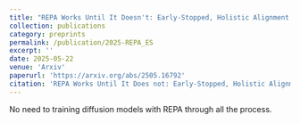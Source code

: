 ```yaml
---
title: "REPA Works Until It Doesn't: Early-Stopped, Holistic Alignment Supercharges Diffusion Training"
collection: publications
category: preprints
permalink: /publication/2025-REPA_ES
excerpt: ''
date: 2025-05-22
venue: 'Arxiv'
paperurl: 'https://arxiv.org/abs/2505.16792'
citation: 'REPA Works Until It Does not: Early-Stopped, Holistic Alignment Supercharges Diffusion Training. Arxiv. Z. Wang, W. Zhao, Y. Zhou, Z. Li, Z. Liang, M. Shi, X. Zhao, P. Zhou, K. Zhang, Z. Wang, K. Wang, Y. You'
---
```


No need to training diffusion models with REPA through all the process.
